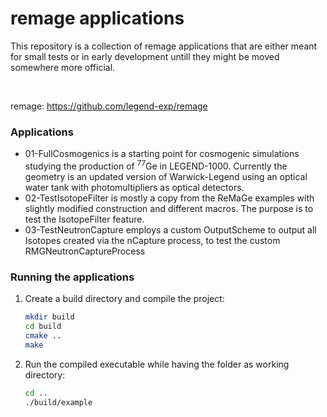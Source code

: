 # remage applications

This repository is a collection of remage applications that are either meant for small tests or in early development untill they might be moved somewhere more official.



<br/>

remage: https://github.com/legend-exp/remage


### Applications

* 01-FullCosmogenics is a starting point for cosmogenic simulations studying the production of <sup>77</sup>Ge in LEGEND-1000. Currently the geometry is an updated version of Warwick-Legend using an optical water tank with photomultipliers as optical detectors.
* 02-TestIsotopeFilter is mostly a copy from the ReMaGe examples with slightly modified construction and different macros. The purpose is to test the IsotopeFilter feature.
* 03-TestNeutronCapture employs a custom OutputScheme to output all Isotopes created via the nCapture process, to test the custom RMGNeutronCaptureProcess

### Running the applications
1. Create a build directory and compile the project:

    ```sh
    mkdir build
    cd build
    cmake ..
    make
    ```

2. Run the compiled executable while having the folder as working directory:

    ```sh
    cd ..
    ./build/example
    ```
